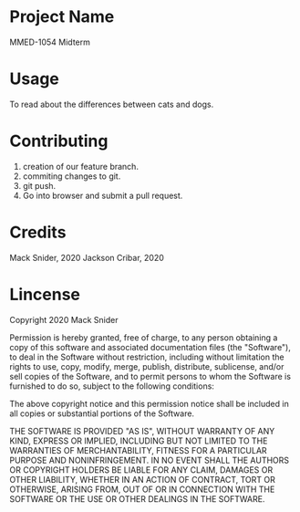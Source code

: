 # Project Name
MMED-1054 Midterm 

# Usage
To read about  the differences between cats and dogs.

# Contributing
1. creation of our feature branch.
2. commiting changes to git.
3. git push. 
4. Go into browser and submit a pull request.

# Credits
Mack Snider, 2020
Jackson Cribar, 2020

# Lincense

Copyright 2020 Mack Snider

Permission is hereby granted, free of charge, to any person obtaining a copy of this software and associated documentation files (the "Software"), to deal in the Software without restriction, including without limitation the rights to use, copy, modify, merge, publish, distribute, sublicense, and/or sell copies of the Software, and to permit persons to whom the Software is furnished to do so, subject to the following conditions:

The above copyright notice and this permission notice shall be included in all copies or substantial portions of the Software.

THE SOFTWARE IS PROVIDED "AS IS", WITHOUT WARRANTY OF ANY KIND, EXPRESS OR IMPLIED, INCLUDING BUT NOT LIMITED TO THE WARRANTIES OF MERCHANTABILITY, FITNESS FOR A PARTICULAR PURPOSE AND NONINFRINGEMENT. IN NO EVENT SHALL THE AUTHORS OR COPYRIGHT HOLDERS BE LIABLE FOR ANY CLAIM, DAMAGES OR OTHER LIABILITY, WHETHER IN AN ACTION OF CONTRACT, TORT OR OTHERWISE, ARISING FROM, OUT OF OR IN CONNECTION WITH THE SOFTWARE OR THE USE OR OTHER DEALINGS IN THE SOFTWARE.

